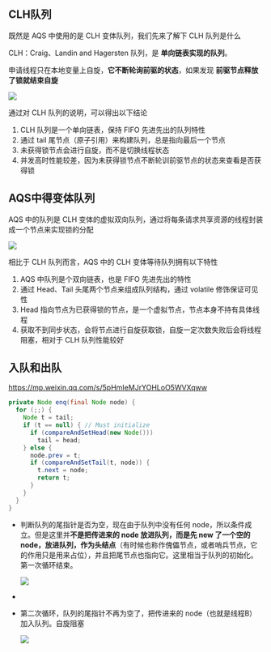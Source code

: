 ## CLH队列

既然是 AQS 中使用的是 CLH 变体队列，我们先来了解下 CLH 队列是什么

CLH：Craig、Landin and Hagersten 队列，是 **单向链表实现的队列**。

申请线程只在本地变量上自旋，**它不断轮询前驱的状态**，如果发现 **前驱节点释放了锁就结束自旋**

![](https://youpaiyun.zongqilive.cn/image/20210124163143.png)

通过对 CLH 队列的说明，可以得出以下结论

1. CLH 队列是一个单向链表，保持 FIFO 先进先出的队列特性
2. 通过 tail 尾节点（原子引用）来构建队列，总是指向最后一个节点
3. 未获得锁节点会进行自旋，而不是切换线程状态
4. 并发高时性能较差，因为未获得锁节点不断轮训前驱节点的状态来查看是否获得锁



## AQS中得变体队列

AQS 中的队列是 CLH 变体的虚拟双向队列，通过将每条请求共享资源的线程封装成一个节点来实现锁的分配

![](https://youpaiyun.zongqilive.cn/image/20210124163406.png)

相比于 CLH 队列而言，AQS 中的 CLH 变体等待队列拥有以下特性

1. AQS 中队列是个双向链表，也是 FIFO 先进先出的特性
2. 通过 Head、Tail 头尾两个节点来组成队列结构，通过 volatile 修饰保证可见性
3. Head 指向节点为已获得锁的节点，是一个虚拟节点，节点本身不持有具体线程
4. 获取不到同步状态，会将节点进行自旋获取锁，自旋一定次数失败后会将线程阻塞，相对于 CLH 队列性能较好



## 入队和出队

https://mp.weixin.qq.com/s/5pHmIeMJrYOHLoO5WVXqww

```java
private Node enq(final Node node) {
  for (;;) {
    Node t = tail;
    if (t == null) { // Must initialize
      if (compareAndSetHead(new Node()))
        tail = head;
    } else {
      node.prev = t;
      if (compareAndSetTail(t, node)) {
        t.next = node;
        return t;
      }
    }
  }
}
```

- 判断队列的尾指针是否为空，现在由于队列中没有任何 node，所以条件成立。但是这里并**不是把传进来的 node 放进队列，而是先 new 了一个空的 node，放进队列，作为头结点**（有时候也称作傀儡节点，或者哨兵节点，它的作用只是用来占位），并且把尾节点也指向它。这里相当于队列的初始化。第一次循环结束。

  ![](https://youpaiyun.zongqilive.cn/image/20210210174130.png)

- 

- 第二次循环，队列的尾指针不再为空了，把传进来的 node（也就是线程B）加入队列。自旋阻塞

  ![](https://youpaiyun.zongqilive.cn/image/20210210174312.png)
  
  
  
  



































